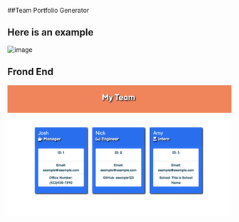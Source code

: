 ##Team Portfolio Generator

## Here is an example
![image](/Assets/nodecall.gif)

## Frond End 
![image](/Assets/example.png)
